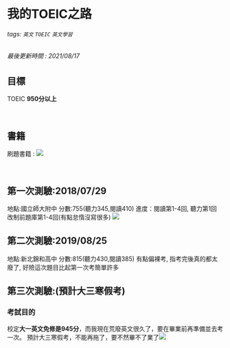 # 我的TOEIC之路
###### tags: `英文` `TOEIC` `英文學習`
###### 最後更新時間 : 2021/08/17

## 目標
TOEIC **950分以上**

<br>

## 書籍
刷題書籍 : 
![](https://i.imgur.com/KD6G4Cx.jpg)

<br>

## 第一次測驗:2018/07/29
地點:國立師大附中
分數:755(聽力345,閱讀410)
進度：閱讀第1-4回, 聽力第1回
改制前題庫第1-4回(有點怠惰沒寫很多)
![](https://i.imgur.com/obWDrW7.jpg)


## 第二次測驗:2019/08/25
地點:新北錦和高中
分數:815(聽力430,閱讀385)
有點偏裸考, 指考完後真的都太廢了, 好險這次題目比起第一次考簡單許多

## 第三次測驗:(預計大三寒假考)
### 考試目的
校定**大一英文免修是945分**，而我現在荒廢英文很久了，要在畢業前再準備並去考一次。
預計大三寒假考，不能再拖了，要不然畢不了業了![](https://i.imgur.com/0G1jrUF.jpg)
